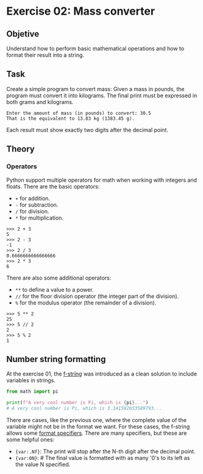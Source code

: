 # Exercise 02: Mass converter

## Objetive
Understand how to perform basic mathematical operations and how to format their result into a string.

## Task
Create a simple program to convert mass:
Given a mass in pounds, the program must convert it into kilograms.
The final print must be expressed in both grams and kilograms.

```
Enter the amount of mass (in pounds) to convert: 30.5
That is the equivalent to 13.83 kg (1383.45 g).
```

Each result must show exactly two digits after the decimal point.

## Theory

### Operators

Python support multiple operators for math when working with integers and floats.
There are the basic operators:

- `+` for addition.
- `-` for subtraction.
- `/` for division.
- `*` for multiplication.

```pycon
>>> 2 + 3
5
>>> 2 - 3
-1
>>> 2 / 3
0.6666666666666666
>>> 2 * 3
6
```

There are also some additional operators:

- `**` to define a value to a power.
- `//` for the floor division operator (the integer part of the division).
- `%` for the modulus operator (the remainder of a division).

```pycon
>>> 5 ** 2
25
>>> 5 // 2
2
>>> 5 % 2
1
```

## Number string formatting

At the exercise 01, the [f-string](https://docs.python.org/3/reference/lexical_analysis.html#f-strings) was introduced as a clean solution to include variables in strings.

````python
from math import pi

print(f"A very cool number is Pi, which is {pi}...")
# A very cool number is Pi, which is 3.141592653589793...
````

There are cases, like the previous one, where the complete value of the variable might not be in the format we want.
For these cases, the f-string allows some [format specifiers](https://docs.python.org/3/library/string.html#formatspec).
There are many specifiers, but these are some helpful ones:

- `{var:.Nf}`: The print will stop after the N-th digit after the decimal point.
- `{var:0N}`: # The final value is formatted with as many '0's to its left as the value N specified.
